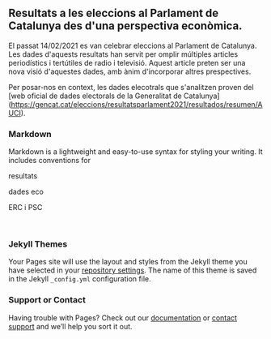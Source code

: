 ## Resultats a les eleccions al Parlament de Catalunya des d'una perspectiva econòmica.

El passat 14/02/2021 es van celebrar eleccions al Parlament de Catalunya. Les dades d'aquests resultats han servit per omplir múltiples articles periodístics i tertútiles de radio i televisió. Aquest article preten ser una nova visió d'aquestes dades, amb ànim d'incorporar altres prespectives.

Per posar-nos en context, les dades elecotrals que s'analitzen proven del [web oficial de dades electorals de la Generalitat de Catalunya]  (https://gencat.cat/eleccions/resultatsparlament2021/resultados/resumen/AUCI).

<div class="flourish-embed flourish-election" data-src="visualisation/8237234"><script src="https://public.flourish.studio/resources/embed.js"></script></div>


### Markdown

Markdown is a lightweight and easy-to-use syntax for styling your writing. It includes conventions for

resultats
<div class="flourish-embed flourish-map" data-src="visualisation/8246354"><script src="https://public.flourish.studio/resources/embed.js"></script></div>

dades eco
<div class="flourish-embed flourish-map" data-src="visualisation/8246723"><script src="https://public.flourish.studio/resources/embed.js"></script></div>


ERC  i PSC 
<div class="flourish-embed flourish-scatter" data-src="visualisation/8247441" style="width:48%; display: inline-block; vertical-align: top;"><script src="https://public.flourish.studio/resources/embed.js"></script></div>
<div class="flourish-embed flourish-scatter" data-src="visualisation/8247395" style="width:48%; display: inline-block; vertical-align: top;"><script src="https://public.flourish.studio/resources/embed.js"></script></div>



### Jekyll Themes

Your Pages site will use the layout and styles from the Jekyll theme you have selected in your [repository settings](https://github.com/jordipuiggros/UOC/settings/pages). The name of this theme is saved in the Jekyll `_config.yml` configuration file.

### Support or Contact

Having trouble with Pages? Check out our [documentation](https://docs.github.com/categories/github-pages-basics/) or [contact support](https://support.github.com/contact) and we’ll help you sort it out.
